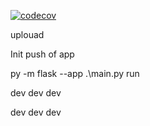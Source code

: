 [![codecov](https://codecov.io/gh/jenicekhartigu/stin2024-weatherApp/graph/badge.svg?token=CNEQPRBCIG)](https://codecov.io/gh/jenicekhartigu/stin2024-weatherApp)


uplouad 

Init push of app

py -m flask --app .\main.py run

dev dev dev

dev dev dev